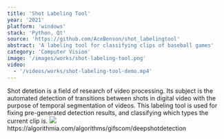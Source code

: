 ```yaml
---
title: 'Shot Labeling Tool'
year: '2021'
platform: 'windows'
stack: 'Python, Qt'
source: 'https://github.com/AceBenson/shot_labelingtool'
abstract: 'A labeling tool for classifying clips of baseball games'
category: 'Computer Vision'
image: '/images/works/shot-labeling-tool.png'
video:
  - '/videos/works/shot-labeling-tool-demo.mp4'
---
```


<Box>
  Shot detetion is a field of research of video processing. 
  Its subject is the automated detection of transitions between shots in digital video with the purpose of temporal segmentation of videos.
  This labeling tool is used for fixing pre-generated detection results, and classifying which types the current clip is.
  <Image src="/images/shot-detection-schematic.png" bg="whiteAlpha.500" mt={6} />
  <Box textAlign="right" opacity={0.4} fontSize="sm">https://algorithmia.com/algorithms/gifscom/deepshotdetection</Box>
</Box>
